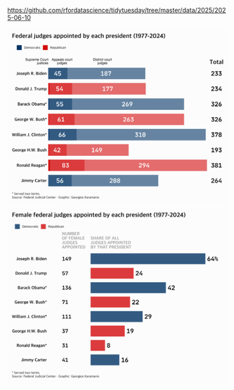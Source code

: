 https://github.com/rfordatascience/tidytuesday/tree/master/data/2025/2025-06-10

![](plots/judges_1.png)
![](plots/judges_2.png)